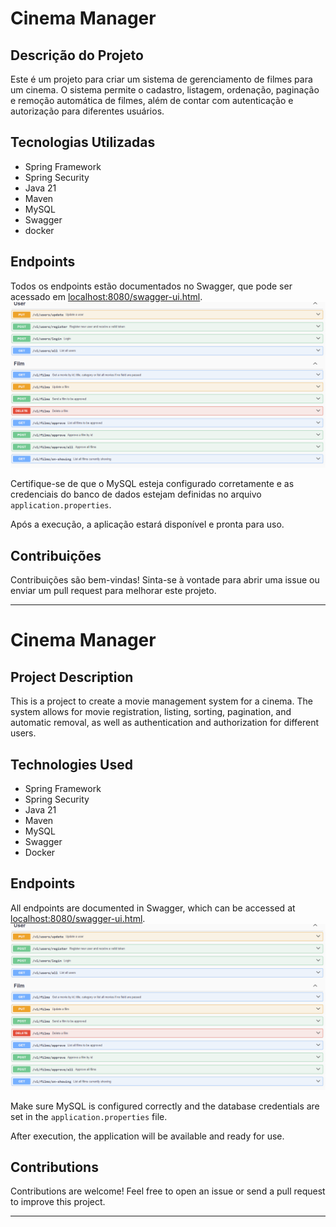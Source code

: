 # Cinema Manager

## Descrição do Projeto

Este é um projeto para criar um sistema de gerenciamento de filmes para um cinema. O sistema permite o cadastro, listagem, ordenação, paginação e remoção automática de filmes, além de contar com autenticação e autorização para diferentes usuários.

## Tecnologias Utilizadas

- Spring Framework
- Spring Security
- Java 21
- Maven
- MySQL
- Swagger
- docker

## Endpoints

Todos os endpoints estão documentados no Swagger, que pode ser acessado em [localhost:8080/swagger-ui.html](localhost:8080/swagger-ui.html).
![img.png](img.png)

Certifique-se de que o MySQL esteja configurado corretamente e as credenciais do banco de dados estejam definidas no arquivo `application.properties`.

Após a execução, a aplicação estará disponível e pronta para uso.

## Contribuições

Contribuições são bem-vindas! Sinta-se à vontade para abrir uma issue ou enviar um pull request para melhorar este projeto.

---

# Cinema Manager

## Project Description

This is a project to create a movie management system for a cinema. The system allows for movie registration, listing, sorting, pagination, and automatic removal, as well as authentication and authorization for different users.

## Technologies Used

- Spring Framework
- Spring Security
- Java 21
- Maven
- MySQL
- Swagger
- Docker

## Endpoints

All endpoints are documented in Swagger, which can be accessed at [localhost:8080/swagger-ui.html](localhost:8080/swagger-ui.html).
![img.png](img.png)

Make sure MySQL is configured correctly and the database credentials are set in the `application.properties` file.

After execution, the application will be available and ready for use.

## Contributions

Contributions are welcome! Feel free to open an issue or send a pull request to improve this project.

---


